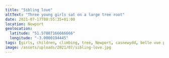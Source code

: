 ```yaml
---
title: "Sibling love"
altText: "Three young girls sat on a large tree root"
date: 2021-07-17T08:55:35+01:00
location: Newport
geolocation: 
  latitude: "51.57887166666666"
  longitude: "-3.0000194445"
tags: [girls, children, climbing, tree, Newport, casnewydd, belle vue park,]
image: /assets/uploads/2021/07/sibling-love.jpg
---
```

